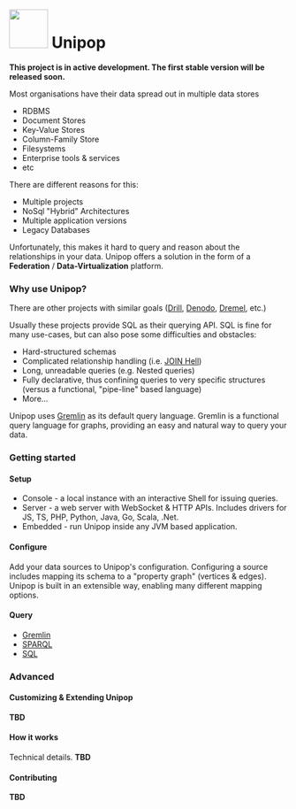 # <img src="https://raw.githubusercontent.com/rmagen/unipop/master/docs/images/unipop-logo.png" width=70/> Unipop

**This project is in active development. The first stable version will be released soon.**

Most organisations have their data spread out in multiple data stores
- RDBMS
- Document Stores
- Key-Value Stores
- Column-Family Store
- Filesystems
- Enterprise tools & services
- etc

There are different reasons for this:
- Multiple projects
- NoSql "Hybrid" Architectures
- Multiple application versions
- Legacy Databases

Unfortunately, this makes it hard to query and reason about the relationships in your data.
Unipop offers a solution in the form of a **Federation** / **Data-Virtualization** platform.

### Why use Unipop?
There are other projects with similar goals
([Drill](http://drill.apache.org/), [Denodo](http://www.denodo.com/en), [Dremel](http://research.google.com/pubs/pub36632.html), etc.)

Usually these projects provide SQL as their querying API. SQL is fine for many use-cases, but can also pose some difficulties and obstacles:
- Hard-structured schemas
- Complicated relationship handling (i.e. [JOIN Hell](http://sql2gremlin.com/#_recommendation))
- Long, unreadable queries (e.g. Nested queries)
- Fully declarative, thus confining queries to very specific structures (versus a functional, "pipe-line" based language)
- More...

Unipop uses [Gremlin](http://tinkerpop.apache.org/gremlin.html) as its default query language.
Gremlin is a functional query language for graphs, providing an easy and natural way to query your data.


### Getting started

#### Setup
- Console - a local instance with an interactive Shell for issuing queries.
- Server - a web server with WebSocket & HTTP APIs. Includes drivers for JS, TS, PHP, Python, Java, Go, Scala, .Net.
- Embedded - run Unipop inside any JVM based application.

#### Configure
Add your data sources to Unipop's configuration. Configuring a source includes mapping its schema to a "property graph" (vertices & edges).
Unipop is built in an extensible way, enabling many different mapping options.

#### Query
- [Gremlin](http://tinkerpop.apache.org/gremlin.html)
- [SPARQL](https://github.com/dkuppitz/sparql-gremlin)
- [SQL](https://github.com/twilmes/sql-gremlin)


### Advanced

#### Customizing & Extending Unipop
**TBD**

#### How it works
Technical details.
**TBD**

#### Contributing
**TBD**